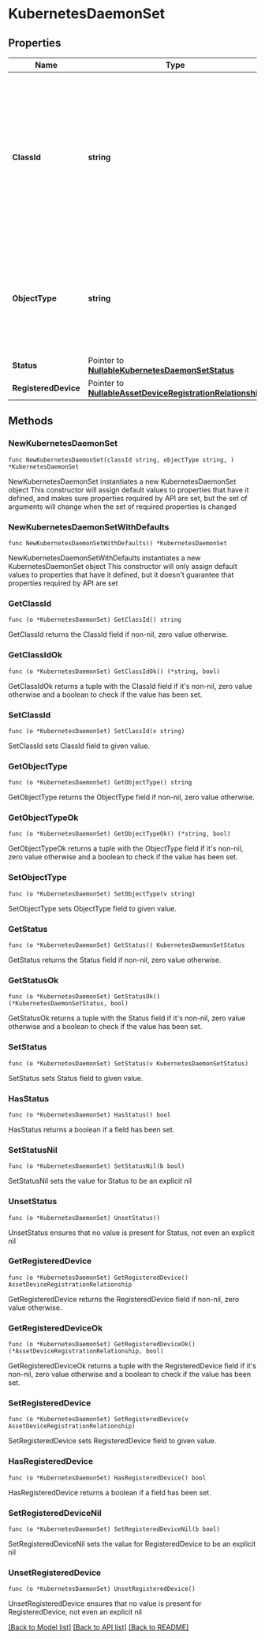 # KubernetesDaemonSet

## Properties

Name | Type | Description | Notes
------------ | ------------- | ------------- | -------------
**ClassId** | **string** | The fully-qualified name of the instantiated, concrete type. This property is used as a discriminator to identify the type of the payload when marshaling and unmarshaling data. | [default to "kubernetes.DaemonSet"]
**ObjectType** | **string** | The fully-qualified name of the instantiated, concrete type. The value should be the same as the &#39;ClassId&#39; property. | [default to "kubernetes.DaemonSet"]
**Status** | Pointer to [**NullableKubernetesDaemonSetStatus**](KubernetesDaemonSetStatus.md) |  | [optional] 
**RegisteredDevice** | Pointer to [**NullableAssetDeviceRegistrationRelationship**](AssetDeviceRegistrationRelationship.md) |  | [optional] 

## Methods

### NewKubernetesDaemonSet

`func NewKubernetesDaemonSet(classId string, objectType string, ) *KubernetesDaemonSet`

NewKubernetesDaemonSet instantiates a new KubernetesDaemonSet object
This constructor will assign default values to properties that have it defined,
and makes sure properties required by API are set, but the set of arguments
will change when the set of required properties is changed

### NewKubernetesDaemonSetWithDefaults

`func NewKubernetesDaemonSetWithDefaults() *KubernetesDaemonSet`

NewKubernetesDaemonSetWithDefaults instantiates a new KubernetesDaemonSet object
This constructor will only assign default values to properties that have it defined,
but it doesn't guarantee that properties required by API are set

### GetClassId

`func (o *KubernetesDaemonSet) GetClassId() string`

GetClassId returns the ClassId field if non-nil, zero value otherwise.

### GetClassIdOk

`func (o *KubernetesDaemonSet) GetClassIdOk() (*string, bool)`

GetClassIdOk returns a tuple with the ClassId field if it's non-nil, zero value otherwise
and a boolean to check if the value has been set.

### SetClassId

`func (o *KubernetesDaemonSet) SetClassId(v string)`

SetClassId sets ClassId field to given value.


### GetObjectType

`func (o *KubernetesDaemonSet) GetObjectType() string`

GetObjectType returns the ObjectType field if non-nil, zero value otherwise.

### GetObjectTypeOk

`func (o *KubernetesDaemonSet) GetObjectTypeOk() (*string, bool)`

GetObjectTypeOk returns a tuple with the ObjectType field if it's non-nil, zero value otherwise
and a boolean to check if the value has been set.

### SetObjectType

`func (o *KubernetesDaemonSet) SetObjectType(v string)`

SetObjectType sets ObjectType field to given value.


### GetStatus

`func (o *KubernetesDaemonSet) GetStatus() KubernetesDaemonSetStatus`

GetStatus returns the Status field if non-nil, zero value otherwise.

### GetStatusOk

`func (o *KubernetesDaemonSet) GetStatusOk() (*KubernetesDaemonSetStatus, bool)`

GetStatusOk returns a tuple with the Status field if it's non-nil, zero value otherwise
and a boolean to check if the value has been set.

### SetStatus

`func (o *KubernetesDaemonSet) SetStatus(v KubernetesDaemonSetStatus)`

SetStatus sets Status field to given value.

### HasStatus

`func (o *KubernetesDaemonSet) HasStatus() bool`

HasStatus returns a boolean if a field has been set.

### SetStatusNil

`func (o *KubernetesDaemonSet) SetStatusNil(b bool)`

 SetStatusNil sets the value for Status to be an explicit nil

### UnsetStatus
`func (o *KubernetesDaemonSet) UnsetStatus()`

UnsetStatus ensures that no value is present for Status, not even an explicit nil
### GetRegisteredDevice

`func (o *KubernetesDaemonSet) GetRegisteredDevice() AssetDeviceRegistrationRelationship`

GetRegisteredDevice returns the RegisteredDevice field if non-nil, zero value otherwise.

### GetRegisteredDeviceOk

`func (o *KubernetesDaemonSet) GetRegisteredDeviceOk() (*AssetDeviceRegistrationRelationship, bool)`

GetRegisteredDeviceOk returns a tuple with the RegisteredDevice field if it's non-nil, zero value otherwise
and a boolean to check if the value has been set.

### SetRegisteredDevice

`func (o *KubernetesDaemonSet) SetRegisteredDevice(v AssetDeviceRegistrationRelationship)`

SetRegisteredDevice sets RegisteredDevice field to given value.

### HasRegisteredDevice

`func (o *KubernetesDaemonSet) HasRegisteredDevice() bool`

HasRegisteredDevice returns a boolean if a field has been set.

### SetRegisteredDeviceNil

`func (o *KubernetesDaemonSet) SetRegisteredDeviceNil(b bool)`

 SetRegisteredDeviceNil sets the value for RegisteredDevice to be an explicit nil

### UnsetRegisteredDevice
`func (o *KubernetesDaemonSet) UnsetRegisteredDevice()`

UnsetRegisteredDevice ensures that no value is present for RegisteredDevice, not even an explicit nil

[[Back to Model list]](../README.md#documentation-for-models) [[Back to API list]](../README.md#documentation-for-api-endpoints) [[Back to README]](../README.md)


